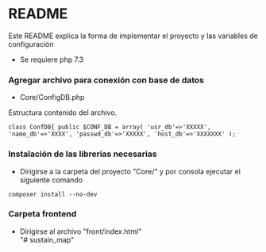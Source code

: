 # README #

Este README explica la forma de implementar el proyecto y las variables de configuración
* Se requiere php 7.3

### Agregar archivo para conexión con base de datos ###

* Core/ConfigDB.php

Estructura contenido del archivo.

   `class ConfDB{
   	    public $CONF_DB = array(
   	              'usr_db'=>'XXXXX',
   	              'name_db'=>'XXXX',
   	              'passwd_db'=>'XXXXX',
   	              'host_db'=>'XXXXXXX'
                  );
    `

### Instalación de las librerias necesarias ###

* Dirigirse a la carpeta del proyecto "Core/" y por consola ejecutar el siguiente comando  

`composer install --no-dev`


### Carpeta frontend ###

* Dirigirse al archivo "front/index.html"  
"# sustain_map" 
